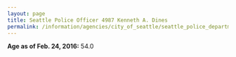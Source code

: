 ```yaml
---
layout: page
title: Seattle Police Officer 4987 Kenneth A. Dines
permalink: /information/agencies/city_of_seattle/seattle_police_department/copbook/4987/
---
```


**Age as of Feb. 24, 2016:** 54.0
